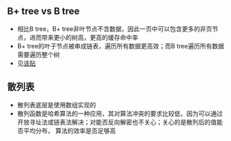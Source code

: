 ## B+ tree vs B tree
* 相比B tree，B+ tree非叶节点不含数据，因此一页中可以包含更多的非页节点，进而带来更小的树高，更高的缓存命中率
* B+ tree的叶子节点被串成链表，遍历所有数据更高效；而B tree遍历所有数据需要遍历整个树
* 见[该贴](https://stackoverflow.com/a/12014474/2272451)

## 散列表
* 散列表底层是使用数组实现的
* 散列函数是哈希算法的一种应用，其对算法冲突的要求比较低，因为可以通过开放寻址法或链表法解决；对能否反向解密也不关心；关心的是散列后的值能否平均分布，
算法的效率是否足够高
